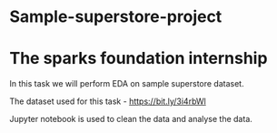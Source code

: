# Sample-superstore-project 
# The sparks foundation internship

In this task we will perform EDA on sample superstore dataset.

The dataset used for this task - https://bit.ly/3i4rbWl

Jupyter notebook is used to clean the data and analyse the data.
